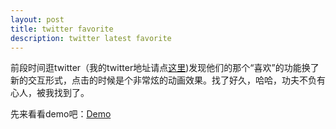 ```yaml
---
layout: post
title: twitter favorite
description: twitter latest favorite
---
```

前段时间逛twitter（我的twitter地址请点[这里](http://www.twitter.com/jianqing))发现他们的那个“喜欢”的功能换了新的交互形式，点击的时候是个非常炫的动画效果。找了好久，哈哈，功夫不负有心人，被我找到了。

先来看看demo吧：[Demo](http://woaixiangbao.github.com/demo/20150211/twitter-favorite.html)
